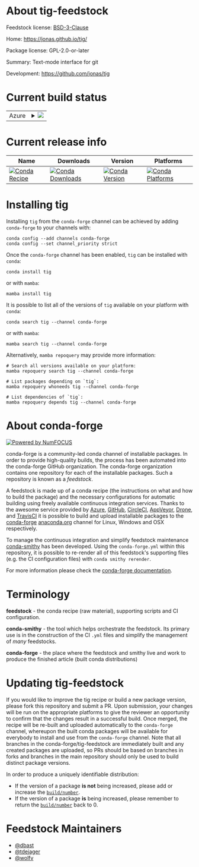 About tig-feedstock
===================

Feedstock license: [BSD-3-Clause](https://github.com/conda-forge/tig-feedstock/blob/main/LICENSE.txt)

Home: https://jonas.github.io/tig/

Package license: GPL-2.0-or-later

Summary: Text-mode interface for git

Development: https://github.com/jonas/tig

Current build status
====================


<table>
    
  <tr>
    <td>Azure</td>
    <td>
      <details>
        <summary>
          <a href="https://dev.azure.com/conda-forge/feedstock-builds/_build/latest?definitionId=17389&branchName=main">
            <img src="https://dev.azure.com/conda-forge/feedstock-builds/_apis/build/status/tig-feedstock?branchName=main">
          </a>
        </summary>
        <table>
          <thead><tr><th>Variant</th><th>Status</th></tr></thead>
          <tbody><tr>
              <td>linux_64</td>
              <td>
                <a href="https://dev.azure.com/conda-forge/feedstock-builds/_build/latest?definitionId=17389&branchName=main">
                  <img src="https://dev.azure.com/conda-forge/feedstock-builds/_apis/build/status/tig-feedstock?branchName=main&jobName=linux&configuration=linux%20linux_64_" alt="variant">
                </a>
              </td>
            </tr><tr>
              <td>linux_aarch64</td>
              <td>
                <a href="https://dev.azure.com/conda-forge/feedstock-builds/_build/latest?definitionId=17389&branchName=main">
                  <img src="https://dev.azure.com/conda-forge/feedstock-builds/_apis/build/status/tig-feedstock?branchName=main&jobName=linux&configuration=linux%20linux_aarch64_" alt="variant">
                </a>
              </td>
            </tr><tr>
              <td>linux_ppc64le</td>
              <td>
                <a href="https://dev.azure.com/conda-forge/feedstock-builds/_build/latest?definitionId=17389&branchName=main">
                  <img src="https://dev.azure.com/conda-forge/feedstock-builds/_apis/build/status/tig-feedstock?branchName=main&jobName=linux&configuration=linux%20linux_ppc64le_" alt="variant">
                </a>
              </td>
            </tr><tr>
              <td>osx_64</td>
              <td>
                <a href="https://dev.azure.com/conda-forge/feedstock-builds/_build/latest?definitionId=17389&branchName=main">
                  <img src="https://dev.azure.com/conda-forge/feedstock-builds/_apis/build/status/tig-feedstock?branchName=main&jobName=osx&configuration=osx%20osx_64_" alt="variant">
                </a>
              </td>
            </tr><tr>
              <td>osx_arm64</td>
              <td>
                <a href="https://dev.azure.com/conda-forge/feedstock-builds/_build/latest?definitionId=17389&branchName=main">
                  <img src="https://dev.azure.com/conda-forge/feedstock-builds/_apis/build/status/tig-feedstock?branchName=main&jobName=osx&configuration=osx%20osx_arm64_" alt="variant">
                </a>
              </td>
            </tr>
          </tbody>
        </table>
      </details>
    </td>
  </tr>
</table>

Current release info
====================

| Name | Downloads | Version | Platforms |
| --- | --- | --- | --- |
| [![Conda Recipe](https://img.shields.io/badge/recipe-tig-green.svg)](https://anaconda.org/conda-forge/tig) | [![Conda Downloads](https://img.shields.io/conda/dn/conda-forge/tig.svg)](https://anaconda.org/conda-forge/tig) | [![Conda Version](https://img.shields.io/conda/vn/conda-forge/tig.svg)](https://anaconda.org/conda-forge/tig) | [![Conda Platforms](https://img.shields.io/conda/pn/conda-forge/tig.svg)](https://anaconda.org/conda-forge/tig) |

Installing tig
==============

Installing `tig` from the `conda-forge` channel can be achieved by adding `conda-forge` to your channels with:

```
conda config --add channels conda-forge
conda config --set channel_priority strict
```

Once the `conda-forge` channel has been enabled, `tig` can be installed with `conda`:

```
conda install tig
```

or with `mamba`:

```
mamba install tig
```

It is possible to list all of the versions of `tig` available on your platform with `conda`:

```
conda search tig --channel conda-forge
```

or with `mamba`:

```
mamba search tig --channel conda-forge
```

Alternatively, `mamba repoquery` may provide more information:

```
# Search all versions available on your platform:
mamba repoquery search tig --channel conda-forge

# List packages depending on `tig`:
mamba repoquery whoneeds tig --channel conda-forge

# List dependencies of `tig`:
mamba repoquery depends tig --channel conda-forge
```


About conda-forge
=================

[![Powered by
NumFOCUS](https://img.shields.io/badge/powered%20by-NumFOCUS-orange.svg?style=flat&colorA=E1523D&colorB=007D8A)](https://numfocus.org)

conda-forge is a community-led conda channel of installable packages.
In order to provide high-quality builds, the process has been automated into the
conda-forge GitHub organization. The conda-forge organization contains one repository
for each of the installable packages. Such a repository is known as a *feedstock*.

A feedstock is made up of a conda recipe (the instructions on what and how to build
the package) and the necessary configurations for automatic building using freely
available continuous integration services. Thanks to the awesome service provided by
[Azure](https://azure.microsoft.com/en-us/services/devops/), [GitHub](https://github.com/),
[CircleCI](https://circleci.com/), [AppVeyor](https://www.appveyor.com/),
[Drone](https://cloud.drone.io/welcome), and [TravisCI](https://travis-ci.com/)
it is possible to build and upload installable packages to the
[conda-forge](https://anaconda.org/conda-forge) [anaconda.org](https://anaconda.org/)
channel for Linux, Windows and OSX respectively.

To manage the continuous integration and simplify feedstock maintenance
[conda-smithy](https://github.com/conda-forge/conda-smithy) has been developed.
Using the ``conda-forge.yml`` within this repository, it is possible to re-render all of
this feedstock's supporting files (e.g. the CI configuration files) with ``conda smithy rerender``.

For more information please check the [conda-forge documentation](https://conda-forge.org/docs/).

Terminology
===========

**feedstock** - the conda recipe (raw material), supporting scripts and CI configuration.

**conda-smithy** - the tool which helps orchestrate the feedstock.
                   Its primary use is in the construction of the CI ``.yml`` files
                   and simplify the management of *many* feedstocks.

**conda-forge** - the place where the feedstock and smithy live and work to
                  produce the finished article (built conda distributions)


Updating tig-feedstock
======================

If you would like to improve the tig recipe or build a new
package version, please fork this repository and submit a PR. Upon submission,
your changes will be run on the appropriate platforms to give the reviewer an
opportunity to confirm that the changes result in a successful build. Once
merged, the recipe will be re-built and uploaded automatically to the
`conda-forge` channel, whereupon the built conda packages will be available for
everybody to install and use from the `conda-forge` channel.
Note that all branches in the conda-forge/tig-feedstock are
immediately built and any created packages are uploaded, so PRs should be based
on branches in forks and branches in the main repository should only be used to
build distinct package versions.

In order to produce a uniquely identifiable distribution:
 * If the version of a package **is not** being increased, please add or increase
   the [``build/number``](https://docs.conda.io/projects/conda-build/en/latest/resources/define-metadata.html#build-number-and-string).
 * If the version of a package **is** being increased, please remember to return
   the [``build/number``](https://docs.conda.io/projects/conda-build/en/latest/resources/define-metadata.html#build-number-and-string)
   back to 0.

Feedstock Maintainers
=====================

* [@dbast](https://github.com/dbast/)
* [@tdejager](https://github.com/tdejager/)
* [@wolfv](https://github.com/wolfv/)

